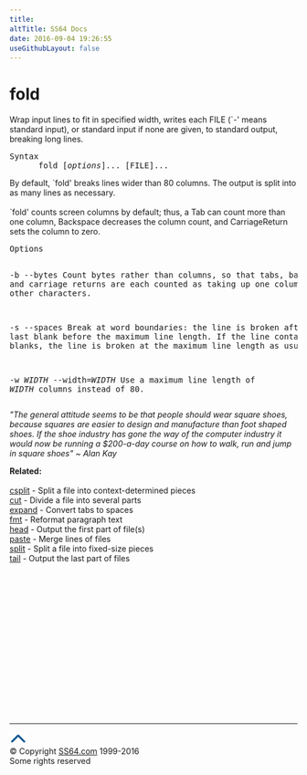 ```yaml
---
title:
altTitle: SS64 Docs
date: 2016-09-04 19:26:55
useGithubLayout: false
---
```

<!-- #BeginLibraryItem "/Library/head_bash.lbi" --><!-- #EndLibraryItem --><h1>fold</h1> 
<p>Wrap input lines to fit in specified width, writes each FILE (`-' 
  means standard input), or standard input if none are given, to standard output, 
breaking long lines.</p>
<pre>Syntax
      fold [<i>options</i>]... [FILE]...
</pre>
<p>  By default, `fold' breaks lines wider than 80 columns.  The output
  is split into as many lines as necessary.<br>
    <br>
  `fold' counts screen columns by default; thus, a Tab can count more
  than one column, Backspace decreases the column count, and CarriageReturn sets the column to zero.</p>
<pre>Options

 -b
 --bytes
 Count bytes rather than columns, so that tabs, backspaces, and
 carriage returns are each counted as taking up one column, just
 like other characters.

 -s
 --spaces
 Break at word boundaries: the line is broken after the last blank
 before the maximum line length.  If the line contains no such
 blanks, the line is broken at the maximum line length as usual.

 -w <i>WIDTH</i>
 --width=<i>WIDTH</i>
 Use a maximum line length of <i>WIDTH</i> columns instead of 80.</pre>
<p class="quote"><i>"The general attitude seems to be that people should wear square shoes, because squares are easier to design and manufacture than foot shaped shoes. If the shoe industry has gone the way of the computer industry it would now be running a $200-a-day course on how to walk, run and jump in square shoes" ~ Alan Kay</i></p>
<p><b>Related:</b><br>
<br>
<a href="csplit.html">csplit</a> - Split a file into context-determined pieces<br>
<a href="cut.html">cut</a> - Divide a file into several parts<br>
<a href="expand.html">expand</a> - Convert tabs to spaces <br>
<a href="fmt.html">fmt</a> - Reformat paragraph text<br>
<a href="head.html">head</a> - Output the first part of file(s) <br>
<a href="paste.html">paste</a> - Merge lines of files<br>
<a href="split.html">split</a> - Split a file into fixed-size pieces<br>
<a href="tail.html">tail</a> - Output the last part of files</p><!-- #BeginLibraryItem "/Library/foot_bash.lbi" --><p>
<!-- bash300 -->
<ins class="adsbygoogle" style="display:inline-block;width:300px;height:250px" data-ad-client="ca-pub-6140977852749469" data-ad-slot="4615356305"></ins>
<script>
(adsbygoogle = window.adsbygoogle || []).push({});
</script></p>
<hr>
<div id="bl" class="footer"><a href="fold.html#"><img src="../images/top.png" width="30" height="22" alt="Back to the Top"></a></div>
<div id="br" class="footer, tagline">© Copyright <a href="http://ss64.com/">SS64.com</a> 1999-2016<br>
Some rights reserved</div><!-- #EndLibraryItem -->

